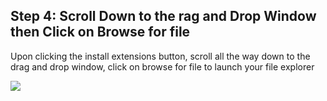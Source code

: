 ## Step 4: Scroll Down to the rag and Drop Window then Click on Browse for file

Upon clicking the install extensions button, scroll all the way down to the drag and drop window, click on browse for file to launch your file explorer

![](https://files.readme.io/bac5aaa-sc_4.png)
